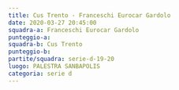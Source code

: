```yaml
---
title: Cus Trento - Franceschi Eurocar Gardolo
date: 2020-03-27 20:45:00
squadra-a: Franceschi Eurocar Gardolo
punteggio-a: 
squadra-b: Cus Trento
punteggio-b: 
partite/squadra: serie-d-19-20
luogo: PALESTRA SANBAPOLIS
categoria: serie d
---
```


